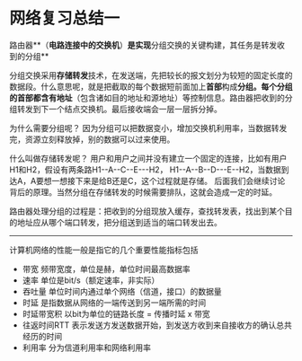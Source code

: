 # 网络复习总结一

路由器**（**电路连接中的交换机**）**是实现**分组交换的关键构建，其任务是转发收到的分组**

分组交换采用**存储转发**技术，在发送端，先把较长的报文划分为较短的固定长度的数据段。什么意思呢，就是把截取的每个数据短前面加上**首部**构成**分组。**每个分组的首部都含有**地址**（包含诸如目的地址和源地址）等控制信息。路由器把收到的分组转发到下一个结点交换机。最后接收端会一层一层拆分掉。

为什么需要分组呢？ 因为分组可以把数据变小，增加交换机利用率，当数据转发完，资源立刻释放掉，别的数据可以过来使用。

什么叫做存储转发呢？ 用户和用户之间并没有建立一个固定的连接，比如有用户H1和H2，假设有两条路H1--A--C--E---H2， H1--A--B--D---E--H2，当数据到达A，A要想一想接下来是给B还是C，这个过程就是存储。 后面我们会继续讨论背后的原理。当然分组在存储转发的时候需要排队，这就会造成一定的时延。

路由器处理分组的过程是：把收到的分组现放入缓存，查找转发表，找出到某个目的地址应从哪个端口转发，把分组送到适当的端口转发出去。

-------------------------------------------------------------------------------

计算机网络的性能一般是指它的几个重要性能指标包括

* 带宽                   频带宽度，单位是赫，单位时间最高数据率
* 速率                   单位是bit/s（额定速率，非实际）
* 吞吐量               单位时间内通过单个网络（信道，接口）的数据量
* 时延                   是指数据从网络的一端传送到另一端所需的时间
* 时延带宽积       以bit为单位的链路长度 = 传播时延 x 带宽
* 往返时间RTT    表示发送方发送数据开始，到发送方收到来自接收方的确认总共经历的时间
* 利用率                分为信道利用率和网络利用率







